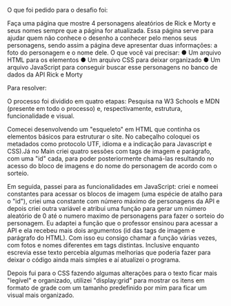 
O que foi pedido para o desafio foi:

Faça uma página que mostre 4 personagens aleatórios de Rick e Morty e seus nomes
sempre que a página for atualizada.
Essa página serve para ajudar quem não conhece o desenho a conhecer pelo menos seus
personagens, sendo assim a página deve apresentar duas informações: a foto do
personagem e o nome dele.
O que você vai precisar:
● Um arquivo HTML para os elementos
● Um arquivo CSS para deixar organizado
● Um arquivo JavaScript para conseguir buscar esse personagens no banco de dados
da API Rick e Morty

Para resolver:

O processo foi dividido em quatro etapas: Pesquisa na W3 Schools e MDN (presente em todo o processo) e, respectivamente, estrutura, funcionalidade e visual.

Comecei desenvolvendo um "esqueleto" em HTML que continha os elementos básicos para estruturar o site. No cabeçalho coloquei os metadados como protocolo UTF, idioma e a indicação para Javascript e CSS).Já no Main criei quatro sessões com tags de imagem e parágrafo, com uma "id" cada, para poder posteriormente chamá-las resultando no acesso do bloco de imagens e do nome do personagem de acordo com o sorteio. 

Em seguida, passei para as funcionalidades em JavaScript: criei e nomeei constantes para acessar os blocos de imagem (uma espécie de atalho para o "id"), criei uma constante com número máximo de personagens da API e depois criei outra variável e atribui uma função para gerar um número aleatório de 0 até o numero maximo de personagens para fazer o sorteio do personagem. 
Eu  adaptei a função que o professor ensinou para acessar a API e ela recebeu mais dois argumentos (id das tags de imagem e parágrafo do HTML). Com isso eu consigo chamar a função várias vezes, com fotos e nomes diferentes em tags distintas. Inclusive enquanto escrevia esse texto percebia algumas melhorias que poderia fazer para deixar o código ainda mais simples e aí atualizei o programa.

Depois fui para o CSS fazendo algumas alterações para o texto ficar mais "legível" e organizado, utilizei "display:grid" para mostrar os itens em formato de grade com um tamanho predefinido por mim para ficar um visual mais organizado. 
